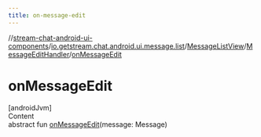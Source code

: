 ```yaml
---
title: on-message-edit
---
```

//[stream-chat-android-ui-components](../../../../index.md)/[io.getstream.chat.android.ui.message.list](../../index.md)/[MessageListView](../index.md)/[MessageEditHandler](index.md)/[onMessageEdit](onMessageEdit.md)



# onMessageEdit  
[androidJvm]  
Content  
abstract fun [onMessageEdit](onMessageEdit.md)(message: Message)  



